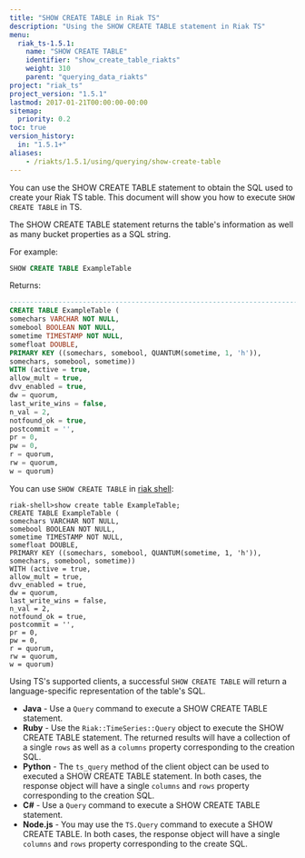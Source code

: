 ```yaml
---
title: "SHOW CREATE TABLE in Riak TS"
description: "Using the SHOW CREATE TABLE statement in Riak TS"
menu:
  riak_ts-1.5.1:
    name: "SHOW CREATE TABLE"
    identifier: "show_create_table_riakts"
    weight: 310
    parent: "querying_data_riakts"
project: "riak_ts"
project_version: "1.5.1"
lastmod: 2017-01-21T00:00:00-00:00
sitemap:
  priority: 0.2
toc: true
version_history:
  in: "1.5.1+"
aliases:
    - /riakts/1.5.1/using/querying/show-create-table
---
```


[riak shell]: {{<baseurl>}}riak/ts/1.5.1/using/riakshell

You can use the SHOW CREATE TABLE statement to obtain the SQL used to create your Riak TS table. This document will show you how to execute `SHOW CREATE TABLE` in TS.

The SHOW CREATE TABLE statement returns the table's information as well as many bucket properties as a SQL string.

For example:

```sql
SHOW CREATE TABLE ExampleTable
```

Returns:

```sql
-------------------------------------------------------------------------------
CREATE TABLE ExampleTable (
somechars VARCHAR NOT NULL,
somebool BOOLEAN NOT NULL,
sometime TIMESTAMP NOT NULL,
somefloat DOUBLE,
PRIMARY KEY ((somechars, somebool, QUANTUM(sometime, 1, 'h')),
somechars, somebool, sometime))
WITH (active = true,
allow_mult = true,
dvv_enabled = true,
dw = quorum,
last_write_wins = false,
n_val = 2,
notfound_ok = true,
postcommit = '',
pr = 0,
pw = 0,
r = quorum,
rw = quorum,
w = quorum)
```

You can use `SHOW CREATE TABLE` in [riak shell]:

```
riak-shell>show create table ExampleTable;
CREATE TABLE ExampleTable (
somechars VARCHAR NOT NULL,
somebool BOOLEAN NOT NULL,
sometime TIMESTAMP NOT NULL,
somefloat DOUBLE,
PRIMARY KEY ((somechars, somebool, QUANTUM(sometime, 1, 'h')),
somechars, somebool, sometime))
WITH (active = true,
allow_mult = true,
dvv_enabled = true,
dw = quorum,
last_write_wins = false,
n_val = 2,
notfound_ok = true,
postcommit = '',
pr = 0,
pw = 0,
r = quorum,
rw = quorum,
w = quorum)
```

Using TS's supported clients, a successful `SHOW CREATE TABLE` will return a language-specific representation of the table's SQL.

* **Java** - Use a `Query` command to execute a SHOW CREATE TABLE statement.
* **Ruby** - Use the `Riak::TimeSeries::Query` object to execute the SHOW CREATE TABLE statement. The returned results will have a collection of a single `rows` as well as a `columns` property corresponding to the creation SQL.
* **Python** - The `ts_query` method of the client object can be used to executed a SHOW CREATE TABLE statement. In both cases, the response object will have a single `columns` and `rows` property corresponding to the creation SQL.
* **C#** - Use a `Query` command to execute a SHOW CREATE TABLE statement.
* **Node.js** - You may use the `TS.Query` command to execute a SHOW CREATE TABLE. In both cases, the response object will have a single `columns` and `rows` property corresponding to the create SQL.
